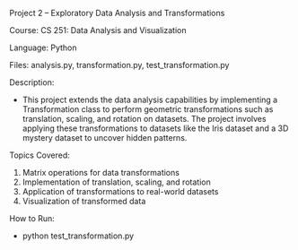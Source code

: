 Project 2 – Exploratory Data Analysis and Transformations

Course: CS 251: Data Analysis and Visualization

Language: Python

Files: analysis.py, transformation.py, test_transformation.py

Description:
- This project extends the data analysis capabilities by implementing a Transformation class to perform geometric transformations such as translation, scaling, and rotation on datasets. The project involves applying these transformations to datasets like the Iris dataset and a 3D mystery dataset to uncover hidden patterns.

Topics Covered:
1. Matrix operations for data transformations
2. Implementation of translation, scaling, and rotation
3. Application of transformations to real-world datasets
4. Visualization of transformed data

How to Run:
- python test_transformation.py
